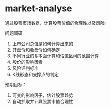 # market-analyse

通过股票市场数据，计算股票价值的合理性以及风险。

问题调研
1. 上市公司总值是如何计算出来的
2. 开盘价和收盘价如何确定
3. 不同行业的基本面计算和估值区间的范围计算
4. 股价的影响因素
5. 风险评判标准
6. K线形态和支撑点的判定


预期目标：
1. 可变的影响因子，估计股票趋势
2. 自动抓取并计算股票市值合理性